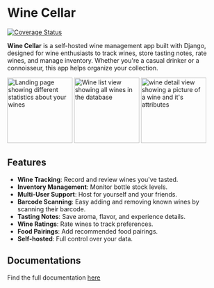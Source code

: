 # Wine Cellar

[![Coverage Status](https://coveralls.io/repos/github/goapunk/wine-cellar/badge.svg?branch=main)](https://coveralls.io/github/goapunk/wine-cellar?branch=main)

**Wine Cellar** is a self-hosted wine management app built with Django, designed for wine enthusiasts to track wines, store tasting notes, rate wines, and manage inventory. Whether you're a casual drinker or a connoisseur, this app helps organize your collection.

<img src="https://github.com/user-attachments/assets/315280b8-9f87-45fd-ab88-507d88aef362" height="150" alt="Landing page showing different statistics about your wines">
<img src="https://github.com/user-attachments/assets/645855e4-3c22-4253-9d59-9fd76f7f4c05" height="150" alt="Wine list view showing all wines in the database">
<img src="https://github.com/user-attachments/assets/dec2345b-e276-43bf-aac9-e667f3a535b3" height="150" alt="wine detail view showing a picture of a wine and it's attributes">

## Features

- **Wine Tracking**: Record and review wines you've tasted.
- **Inventory Management**: Monitor bottle stock levels.
- **Multi-User Support**: Host for yourself and your friends.
- **Barcode Scanning**: Easy adding and removing known wines by scanning their
barcode.
- **Tasting Notes**: Save aroma, flavor, and experience details.
- **Wine Ratings**: Rate wines to track preferences.
- **Food Pairings**: Add recommended food pairings.
- **Self-hosted**: Full control over your data.

## Documentations

Find the full documentation [here](https://the-broke-sommeliers.github.io/wine-cellar/)
